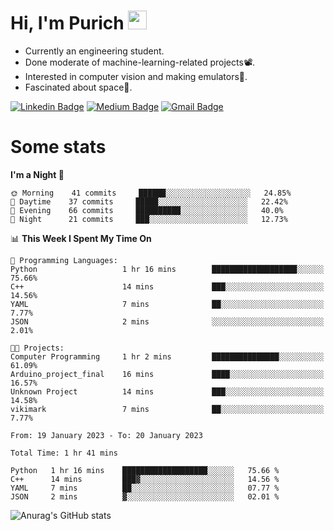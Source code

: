 <h1 align="left">Hi, I'm Purich
<img src="https://media.giphy.com/media/hvRJCLFzcasrR4ia7z/giphy.gif" width="30px"/></h1>

* Currently an engineering student.
* Done moderate of machine-learning-related projects:film_projector:.
* Interested in computer vision and making emulators:space_invader:.
* Fascinated about space:milky_way:.

[![Linkedin Badge](https://img.shields.io/badge/-Purich-blue?style=flat-square&logo=Linkedin&logoColor=white&link=https://www.linkedin.com/in/purich-siritip-16b3b3255/)](https://www.linkedin.com/in/purich-siritip-16b3b3255) [![Medium Badge](https://img.shields.io/badge/-@purich-gray?style=flat-square&labelColor=000000&logo=Medium&link=https://medium.com/@phuritsiritip)](https://medium.com/@phuritsiritip)
[![Gmail Badge](https://img.shields.io/badge/-mark.phurit@gmail.com-c14438?style=flat-square&logo=Gmail&logoColor=white&link=mailto:mark.phurit@gmail.com)](mailto:mark.phurit@gmail.com)

# Some stats

<!--START_SECTION:waka-->
**I'm a Night 🦉** 

```text
🌞 Morning    41 commits     ██████░░░░░░░░░░░░░░░░░░░   24.85% 
🌆 Daytime    37 commits     █████░░░░░░░░░░░░░░░░░░░░   22.42% 
🌃 Evening    66 commits     ██████████░░░░░░░░░░░░░░░   40.0% 
🌙 Night      21 commits     ███░░░░░░░░░░░░░░░░░░░░░░   12.73%

```


📊 **This Week I Spent My Time On** 

```text
💬 Programming Languages: 
Python                   1 hr 16 mins        ███████████████████░░░░░░   75.66% 
C++                      14 mins             ███░░░░░░░░░░░░░░░░░░░░░░   14.56% 
YAML                     7 mins              ██░░░░░░░░░░░░░░░░░░░░░░░   7.77% 
JSON                     2 mins              ░░░░░░░░░░░░░░░░░░░░░░░░░   2.01%

🐱‍💻 Projects: 
Computer Programming     1 hr 2 mins         ███████████████░░░░░░░░░░   61.09% 
Arduino_project_final    16 mins             ████░░░░░░░░░░░░░░░░░░░░░   16.57% 
Unknown Project          14 mins             ███░░░░░░░░░░░░░░░░░░░░░░   14.58% 
vikimark                 7 mins              ██░░░░░░░░░░░░░░░░░░░░░░░   7.77%

```


<!--END_SECTION:waka-->

<!--START_SECTION:waka-simple-->

```text
From: 19 January 2023 - To: 20 January 2023

Total Time: 1 hr 41 mins

Python   1 hr 16 mins    ███████████████████░░░░░░   75.66 %
C++      14 mins         ███▓░░░░░░░░░░░░░░░░░░░░░   14.56 %
YAML     7 mins          ██░░░░░░░░░░░░░░░░░░░░░░░   07.77 %
JSON     2 mins          ▓░░░░░░░░░░░░░░░░░░░░░░░░   02.01 %
```

<!--END_SECTION:waka-simple-->

![Anurag's GitHub stats](https://github-readme-stats.vercel.app/api?username=vikimark&show_icons=true&theme=gruvbox_light)

<!--
**vikimark/vikimark** is a ✨ _special_ ✨ repository because its `README.md` (this file) appears on your GitHub profile.

Here are some ideas to get you started:

- 🔭 I’m currently working on ...
- 🌱 I’m currently learning ...
- 👯 I’m looking to collaborate on ...
- 🤔 I’m looking for help with ...
- 💬 Ask me about ...
- 📫 How to reach me: ...
- 😄 Pronouns: ...
- ⚡ Fun fact: ...
-->
